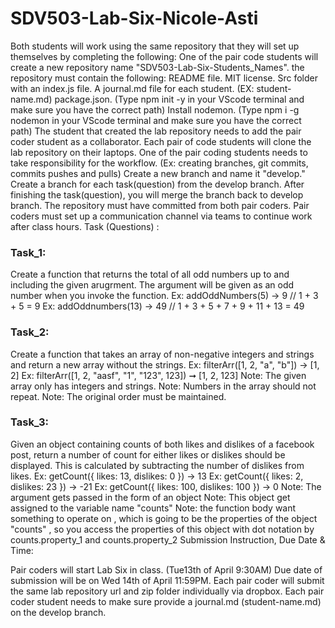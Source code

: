 # SDV503-Lab-Six-Nicole-Asti

Both students will work using the same repository that they will set up themselves by completing the following:
One of the pair code students will create a new repository name "SDV503-Lab-Six-Students_Names".
 the repository must contain the following:
README file.
MIT license.
Src folder with an index.js file.
A journal.md file for each student. (EX: student-name.md)
package.json. (Type npm init -y  in your VScode terminal and make sure you have the correct path)
Install nodemon. (Type npm i -g nodemon in your VScode terminal and make sure you have the correct path)
The student that created the lab repository needs to add the pair coder student as a collaborator.
Each pair of code students will clone the lab repository on their laptops.
One of the pair coding students needs to take responsibility for the workflow. (Ex: creating branches, git commits, commits pushes and pulls)
Create a new branch and name it "develop."
Create a branch for each task(question) from the develop branch.
After finishing the task(question), you will merge the branch back to develop branch.
The repository must have committed from both pair coders.
Pair coders must set up a communication channel via teams to continue work after class hours.
Task (Questions) :

### ​Task_1:  
Create a function that returns the total of all odd numbers up to and including the given arugrment. 
The argument will be given as an odd number when you invoke the function. 
Ex:  addOddNumbers(5)  -> 9  // 1 + 3 + 5 = 9
Ex: addOddnumbers(13) -> 49 // 1 + 3 + 5 + 7 + 9 + 11 + 13 = 49
### Task_2: 
Create a function that takes an array of non-negative integers and strings and return a new array without the strings.
Ex:  filterArr([1, 2, "a", "b"]) -> [1, 2]
Ex:  filterArr([1, 2, "aasf", "1", "123", 123]) ➞ [1, 2, 123]
Note: The given array only has integers and strings.
Note: Numbers in the array should not repeat.
Note: The original order must be maintained.
### Task_3: 
Given an object containing counts of both likes and dislikes of a facebook post, return a number of count for either likes or dislikes should be displayed. This is calculated by subtracting the number of dislikes from likes.
Ex:  getCount({ likes: 13, dislikes: 0 }) -> 13
Ex:  getCount({ likes: 2, dislikes: 23 }) -> -21
Ex:  getCount({ likes: 100, dislikes: 100 }) -> 0
Note: The argument gets passed in the form of an object
Note: This object get assigned to the variable name "counts"
Note: the function body want something to operate on , which is going to be the properties of the object "counts" , so you access the properties of this object with dot notation by counts.property_1 and counts.property_2
Submission Instruction, Due Date & Time:

Pair coders will start Lab Six in class. (Tue13th of April 9:30AM) 
Due date of submission will be on Wed 14th of April 11:59PM.
Each pair coder will submit the same lab repository url and zip folder individually via dropbox.
Each pair coder student needs to make sure provide a journal.md (student-name.md) on the develop branch.
